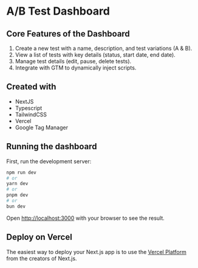 # A/B Test Dashboard

## Core Features of the Dashboard

1. Create a new test with a name, description, and test variations (A & B).
2. View a list of tests with key details (status, start date, end date).
3. Manage test details (edit, pause, delete tests).
4. Integrate with GTM to dynamically inject scripts.

## Created with

- NextJS
- Typescript
- TailwindCSS
- Vercel
- Google Tag Manager

## Running the dashboard

First, run the development server:

```bash
npm run dev
# or
yarn dev
# or
pnpm dev
# or
bun dev
```

Open [http://localhost:3000](http://localhost:3000) with your browser to see the result.

## Deploy on Vercel

The easiest way to deploy your Next.js app is to use the [Vercel Platform](https://vercel.com/new?utm_medium=default-template&filter=next.js&utm_source=create-next-app&utm_campaign=create-next-app-readme) from the creators of Next.js.
